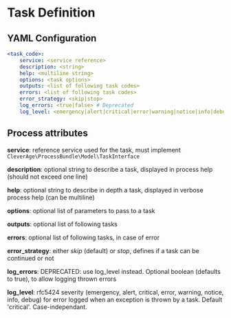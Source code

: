 Task Definition
===============

YAML Configuration
------------------

```yaml
<task_code>:
    service: <service reference>
    description: <string>
    help: <multiline string>
    options: <task options>
    outputs: <list of following task codes>
    errors: <list of following task codes>
    error_strategy: <skip|stop>
    log_errors: <true|false> # Deprecated
    log_level: <emergency|alert|critical|error|warning|notice|info|debug>
```

Process attributes
------------------

**service**: reference service used for the task, must implement `CleverAge\ProcessBundle\Model\TaskInterface`

**description**: optional string to describe a task, displayed in process help (should not exceed one line)

**help**: optional string to describe in depth a task, displayed in verbose process help (can be multiline)

**options**: optional list of parameters to pass to a task

**outputs**: optional list of following tasks

**errors**: optional list of following tasks, in case of error

**error_strategy**: either *skip* (default) or *stop*, defines if a task can be continued or not

**log_errors**: DEPRECATED: use log_level instead. Optional boolean (defaults to true), to allow logging thrown errors

**log_level**: rfc5424 severity (emergency, alert, critical, error, warning, notice, info, debug) for error logged when
an exception is thrown by a task. Default 'critical'. Case-independant.
